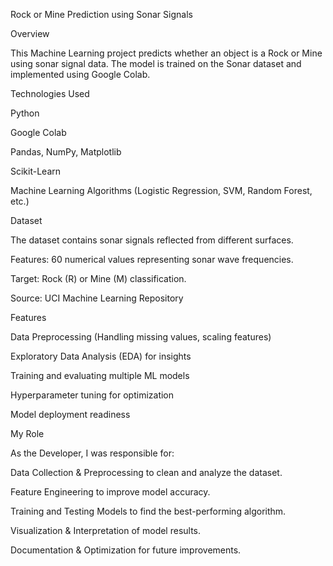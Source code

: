 Rock or Mine Prediction using Sonar Signals

Overview

This Machine Learning project predicts whether an object is a Rock or Mine using sonar signal data. The model is trained on the Sonar dataset and implemented using Google Colab.

Technologies Used

Python

Google Colab

Pandas, NumPy, Matplotlib

Scikit-Learn

Machine Learning Algorithms (Logistic Regression, SVM, Random Forest, etc.)

Dataset

The dataset contains sonar signals reflected from different surfaces.

Features: 60 numerical values representing sonar wave frequencies.

Target: Rock (R) or Mine (M) classification.

Source: UCI Machine Learning Repository

Features

Data Preprocessing (Handling missing values, scaling features)

Exploratory Data Analysis (EDA) for insights

Training and evaluating multiple ML models

Hyperparameter tuning for optimization

Model deployment readiness

My Role

As the Developer, I was responsible for:

Data Collection & Preprocessing to clean and analyze the dataset.

Feature Engineering to improve model accuracy.

Training and Testing Models to find the best-performing algorithm.

Visualization & Interpretation of model results.

Documentation & Optimization for future improvements.
